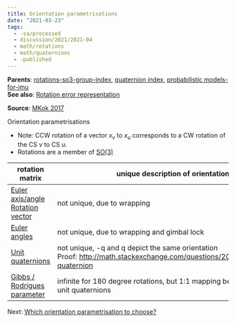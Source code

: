 ```yaml
---
title: Orientation parametrisations
date: "2021-03-23"
tags:
  - -sa/processed
  - discussion/2021/2021-04
  - math/rotations
  - math/quaternions
  - -published
---
```


**Parents**: [rotations-so3-group-index](rotations/rotations-so3-group-index.md), [quaternion index](rotations/quaternion-index.md), [probabilistic models-for-imu](probabilistic-models-for-imu.md)  
**See also**: [Rotation error representation](rotations/rotation-error-representation.md)

**Source**: [MKok 2017](mkok-2017.md)

Orientation parametrisations

*   Note: CCW rotation of a vector $x_v$ to $x_u$ corresponds to a CW rotation of the CS $v$ to CS $u$.
*   Rotations are a member of [SO(3)](rotations/so3-3d-rotation-group.md)

| rotation matrix | unique description of orientation |
| --- | --- |
| [Euler axis/angle](rotations/euler-axis-angle-representation.md)<br>[Rotation vector](studienarbeit/rotation-vector-representation.md) | not unique, due to wrapping |
| [Euler angles](euler-angles.md) | not unique, due to wrapping and gimbal lock |
| [Unit quaternions](rotations/unit-quaternions.md) | not unique, -q and q depict the same orientation<br>Proof: <http://math.stackexchange.com/questions/2016282/negative-quaternion> |
| [Gibbs / Rodrigues parameter](rotations/gibbs-rodrigues-parameter.md) | infinite for 180 degree rotations, but 1:1 mapping between itself and unit quaternions |

Next: [Which orientation parametrisation to choose?](rotations/20.4-which-orientation-parametrisation.md)

